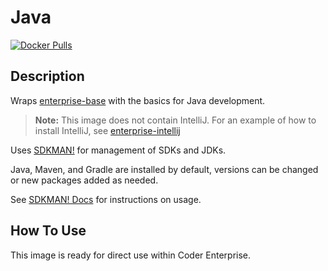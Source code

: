 # Java

[![Docker Pulls](https://img.shields.io/docker/pulls/codercom/enterprise-java-sdkman?label=codercom%2Fenterprise-java-sdkman)](https://hub.docker.com/r/codercom/enterprise-java-sdkman)

## Description

Wraps [enterprise-base](../base/README.md) with the basics for Java development.

> **Note:** This image does not contain IntelliJ. For an example of how to
> install IntelliJ, see [enterprise-intellij](../../deprecated/intellij/README.md)

Uses [SDKMAN!](https://sdkman.io/) for management of SDKs and JDKs.

Java, Maven, and Gradle are installed by default, versions can be changed or new packages added as needed.

See [SDKMAN! Docs](https://sdkman.io/usage) for instructions on usage.

## How To Use

This image is ready for direct use within Coder Enterprise.
